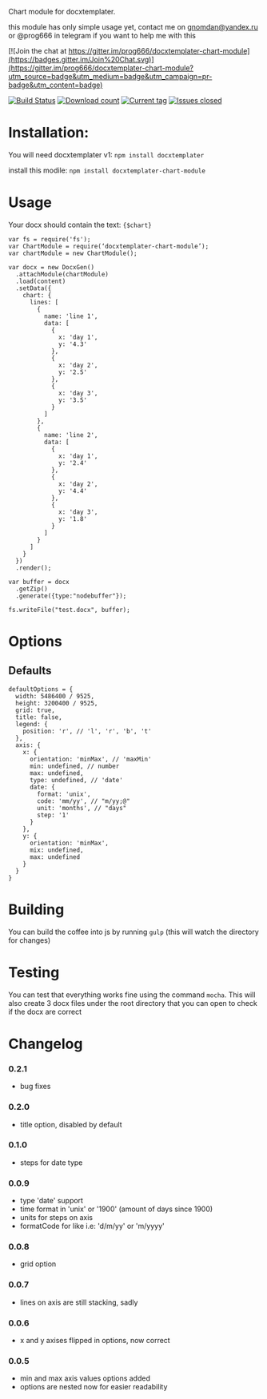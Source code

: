 Chart module for docxtemplater.

this module has only simple usage yet, contact me on gnomdan@yandex.ru or @prog666 in telegram if you want to help me with this

[![Join the chat at https://gitter.im/prog666/docxtemplater-chart-module](https://badges.gitter.im/Join%20Chat.svg)](https://gitter.im/prog666/docxtemplater-chart-module?utm_source=badge&utm_medium=badge&utm_campaign=pr-badge&utm_content=badge)

[![Build Status](https://travis-ci.org/prog666/docxtemplater-chart-module.svg?branch=master)](https://travis-ci.org/prog666/docxtemplater-chart-module)
[![Download count](https://img.shields.io/npm/dm/docxtemplater-chart-module.svg?style=flat)](https://www.npmjs.org/package/docxtemplater-chart-module)
[![Current tag](https://img.shields.io/npm/v/docxtemplater-chart-module.svg?style=flat)](https://www.npmjs.org/package/docxtemplater-chart-module)
[![Issues closed](http://issuestats.com/github/prog666/docxtemplater-chart-module/badge/issue?style=flat)](http://issuestats.com/github/prog666/docxtemplater-chart-module)

# Installation:

You will need docxtemplater v1: `npm install docxtemplater`

install this modile: `npm install docxtemplater-chart-module`

# Usage

Your docx should contain the text: `{$chart}`

    var fs = require('fs');
    var ChartModule = require(‘docxtemplater-chart-module’);
    var chartModule = new ChartModule();

    var docx = new DocxGen()
      .attachModule(chartModule)
      .load(content)
      .setData({
        chart: {
          lines: [
            {
              name: 'line 1',
              data: [
                {
                  x: 'day 1',
                  y: '4.3'
                },
                {
                  x: 'day 2',
                  y: '2.5'
                },
                {
                  x: 'day 3',
                  y: '3.5'
                }
              ]
            },
            {
              name: 'line 2',
              data: [
                {
                  x: 'day 1',
                  y: '2.4'
                },
                {
                  x: 'day 2',
                  y: '4.4'
                },
                {
                  x: 'day 3',
                  y: '1.8'
                }
              ]
            }
          ]
        }
      })
      .render();

    var buffer = docx
      .getZip()
      .generate({type:"nodebuffer"});

    fs.writeFile("test.docx", buffer);

# Options

## Defaults

```
defaultOptions = {
  width: 5486400 / 9525,
  height: 3200400 / 9525,
  grid: true,
  title: false,
  legend: {
    position: 'r', // 'l', 'r', 'b', 't'
  },
  axis: {
    x: {
      orientation: 'minMax', // 'maxMin'
      min: undefined, // number
      max: undefined,
      type: undefined, // 'date'
      date: {
        format: 'unix',
        code: 'mm/yy', // "m/yy;@"
        unit: 'months', // "days"
        step: '1'
      }
    },
    y: {
      orientation: 'minMax',
      mix: undefined,
      max: undefined
    }
  }
}
```

# Building

 You can build the coffee into js by running `gulp` (this will watch the directory for changes)

# Testing

You can test that everything works fine using the command `mocha`. This will also create 3 docx files under the root directory that you can open to check if the docx are correct

# Changelog

### 0.2.1
- bug fixes

### 0.2.0
- title option, disabled by default

### 0.1.0
- steps for date type

### 0.0.9
- type 'date' support
- time format in 'unix' or '1900' (amount of days since 1900)
- units for steps on axis
- formatCode for like i.e: 'd/m/yy' or 'm/yyyy'

### 0.0.8
- grid option

### 0.0.7
- lines on axis are still stacking, sadly

### 0.0.6
- x and y axises flipped in options, now correct

### 0.0.5
- min and max axis values options added
- options are nested now for easier readability
